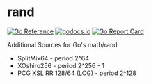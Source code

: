 # rand
[![Go Reference](https://pkg.go.dev/badge/github.com/jphsd/rand.svg)](https://pkg.go.dev/github.com/jphsd/rand)
[![godocs.io](http://godocs.io/github.com/jphsd/rand?status.svg)](http://godocs.io/github.com/jphsd/rand)
[![Go Report Card](https://goreportcard.com/badge/github.com/jphsd/rand)](https://goreportcard.com/report/github.com/jphsd/rand)

Additional Sources for Go's math/rand
* SplitMix64 - period 2^64
* XOshiro256 - period 2^256 - 1
* PCG XSL RR 128/64 (LCG) - period 2^128
